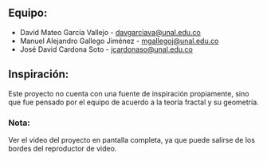 ## Equipo:

- David Mateo García Vallejo - davgarciava@unal.edu.co
- Manuel Alejandro Gallego Jiménez - mgallegoj@unal.edu.co
- José David Cardona Soto - jcardonaso@unal.edu.co

## Inspiración:

Este proyecto no cuenta con una fuente de inspiración propiamente, sino que fue pensado por el equipo de acuerdo a la teoría fractal y su geometría.

### Nota:

Ver el video del proyecto en pantalla completa, ya que puede salirse de los bordes del reproductor de video.